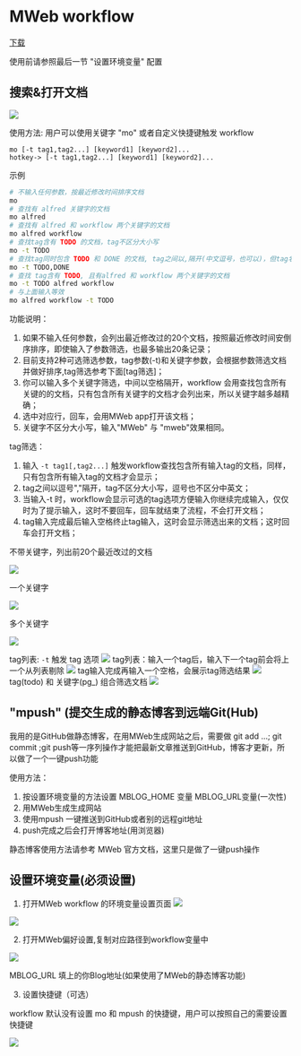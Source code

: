 # MWeb workflow
[下载](https://github.com/tianhao/alfred-mweb-workflow/raw/master/MWeb.alfredworkflow)

使用前请参照最后一节 "设置环境变量" 配置

## 搜索&打开文档
![](media/15064049765164/15100051287719.gif)

使用方法:
用户可以使用关键字 "mo" 或者自定义快捷键触发 workflow

```
mo [-t tag1,tag2...] [keyword1] [keyword2]...
hotkey-> [-t tag1,tag2...] [keyword1] [keyword2]...
```

示例

```BASH
# 不输入任何参数，按最近修改时间排序文档
mo 
# 查找有 alfred 关键字的文档
mo alfred
# 查找有 alfred 和 workflow 两个关键字的文档
mo alfred workflow
# 查找tag含有 TODO 的文档，tag不区分大小写
mo -t TODO
# 查找tag同时包含 TODO 和 DONE 的文档, tag之间以,隔开(中文逗号，也可以)，但tag名称不能有空格
mo -t TODO,DONE
# 查找 tag含有 TODO, 且有alfred 和 workflow 两个关键字的文档
mo -t TODO alfred workflow
# 与上面输入等效
mo alfred workflow -t TODO 
```

功能说明：

1. 如果不输入任何参数，会列出最近修改过的20个文档，按照最近修改时间安倒序排序，即使输入了参数筛选，也最多输出20条记录；
2. 目前支持2种可选筛选参数，tag参数(-t)和关键字参数，会根据参数筛选文档并做好排序,tag筛选参考下面[tag筛选]；
3. 你可以输入多个关键字筛选，中间以空格隔开，workflow 会用查找包含所有关键的的文档，只有包含所有关键字的文档才会列出来，所以关键字越多越精确；
4. 选中对应行，回车，会用MWeb app打开该文档；
5. 关键字不区分大小写，输入"MWeb" 与 "mweb"效果相同。

tag筛选：

1. 输入 `-t tag1[,tag2...]` 触发workflow查找包含所有输入tag的文档，同样，只有包含所有输入tag的文档才会显示；
2. tag之间以逗号","隔开，tag不区分大小写，逗号也不区分中英文；
3. 当输入-t 时，workflow会显示可选的tag选项方便输入你继续完成输入，仅仅时为了提示输入，这时不要回车，回车就结束了流程，不会打开文档；
4. tag输入完成最后输入空格终止tag输入，这时会显示筛选出来的文档；这时回车会打开文档；

不带关键字，列出前20个最近改过的文档

![](media/15064049765164/15066073225111.jpg)

一个关键字

![](media/15064049765164/15066070861400.jpg)

多个关键字

![](media/15064049765164/15066070501779.jpg)

tag列表: `-t` 触发 tag 选项
![](media/15064049765164/15100054679932.jpg)
tag列表：输入一个tag后，输入下一个tag前会将上一个从列表剔除
![](media/15064049765164/15100055398759.jpg)
tag输入完成再输入一个空格，会展示tag筛选结果
![](media/15064049765164/15100059867083.jpg)
tag(todo) 和 关键字(pg_) 组合筛选文档
![](media/15064049765164/15100059425187.jpg)



## "mpush" (提交生成的静态博客到远端Git(Hub)
我用的是GitHub做静态博客，在用MWeb生成网站之后，需要做 git add ...;  git commit ;git push等一序列操作才能把最新文章推送到GitHub，博客才更新，所以做了一个一键push功能

使用方法：

1. 按设置环境变量的方法设置 MBLOG_HOME 变量 MBLOG_URL变量(一次性)
2. 用MWeb生成生成网站
3. 使用mpush 一键推送到GitHub或者别的远程git地址
4. push完成之后会打开博客地址(用浏览器)

静态博客使用方法请参考 MWeb 官方文档，这里只是做了一键push操作


## 设置环境变量(必须设置)

1. 打开MWeb workflow 的环境变量设置页面
![](media/15064049765164/15066127537312.jpg)

![](media/15064049765164/15064062887034.jpg)

2. 打开MWeb偏好设置,复制对应路径到workflow变量中

![](media/15064049765164/15064063251094.jpg)

MBLOG_URL 填上的你Blog地址(如果使用了MWeb的静态博客功能)


3. 设置快捷键（可选）

workflow 默认没有设置 mo 和 mpush 的快捷键，用户可以按照自己的需要设置快捷键

![](media/15064049765164/15066125147990.jpg)





